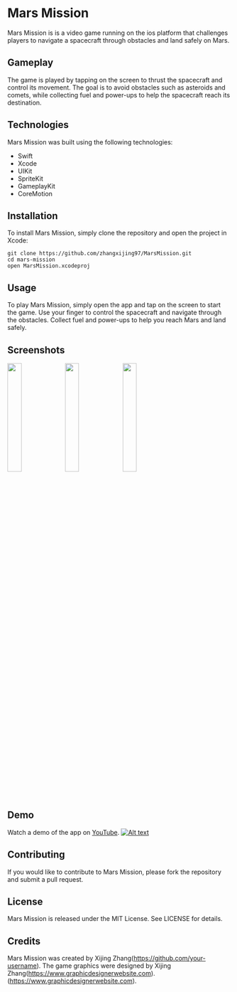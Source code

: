 # Mars Mission

Mars Mission is is a video game running on the ios platform that challenges players to navigate a spacecraft through obstacles and land safely on Mars.

## Gameplay

The game is played by tapping on the screen to thrust the spacecraft and control its movement. The goal is to avoid obstacles such as asteroids and comets, while collecting fuel and power-ups to help the spacecraft reach its destination.

## Technologies

Mars Mission was built using the following technologies:

- Swift
- Xcode
- UIKit
- SpriteKit
- GameplayKit
- CoreMotion

## Installation

To install Mars Mission, simply clone the repository and open the project in Xcode:
```
git clone https://github.com/zhangxijing97/MarsMission.git
cd mars-mission
open MarsMission.xcodeproj
```

## Usage

To play Mars Mission, simply open the app and tap on the screen to start the game. Use your finger to control the spacecraft and navigate through the obstacles. Collect fuel and power-ups to help you reach Mars and land safely.

## Screenshots

<img src="https://github.com/zhangxijing97/MarsMission/blob/main/Screenshots/IMG_1543.PNG" width=25% height=25%>

<img src="https://github.com/zhangxijing97/MarsMission/blob/main/Screenshots/IMG_4840.PNG" width=25% height=25%>

<img src="https://github.com/zhangxijing97/MarsMission/blob/main/Screenshots/IMG_4834.PNG" width=25% height=25%>

## Demo

Watch a demo of the app on [YouTube](https://www.youtube.com/shorts/-Z9S8dimUAo).
[![Alt text](https://img.youtube.com/vi/abc123/0.jpg)](https://www.youtube.com/shorts/-Z9S8dimUAo)

## Contributing

If you would like to contribute to Mars Mission, please fork the repository and submit a pull request.

## License

Mars Mission is released under the MIT License. See LICENSE for details.

## Credits

Mars Mission was created by Xijing Zhang(https://github.com/your-username). The game graphics were designed by Xijing Zhang(https://www.graphicdesignerwebsite.com).(https://www.graphicdesignerwebsite.com).
